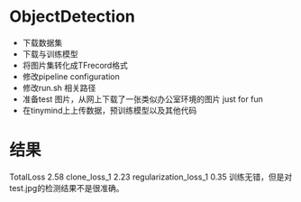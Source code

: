 # ObjectDetection
* 下载数据集
* 下载与训练模型
* 将图片集转化成TFrecord格式
* 修改pipeline configuration
* 修改run.sh 相关路径
* 准备test 图片，从网上下载了一张类似办公室环境的图片 just for fun
* 在tinymind上上传数据，预训练模型以及其他代码
# 结果
TotalLoss
2.58
clone_loss_1
2.23
regularization_loss_1
0.35
训练无错，但是对test.jpg的检测结果不是很准确。
